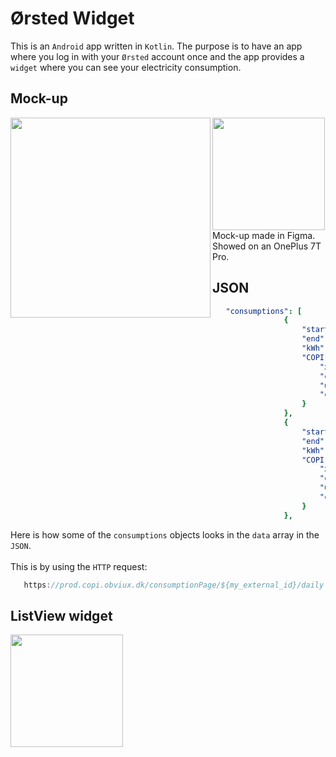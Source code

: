 # Ørsted Widget

This is an <code>Android</code> app written in <code>Kotlin</code>. The purpose is to have an app where you log in with your <code>Ørsted</code> account once and the app provides a <code>widget</code> where you can see your electricity consumption.

<h2>Mock-up</h2>
<img align="left" src="https://imgur.com/HhJpP31.png" width="320">
<img src="https://imgur.com/3hil0Aq.png" width="180">
Mock-up made in Figma. Showed on an OnePlus 7T Pro.

<h2>JSON</h2>

```yaml 
   "consumptions": [
                {
                    "start": "2019-11-23T23:00:00.000Z",
                    "end": "2019-11-24T23:00:00.000Z",
                    "kWh": 0.63,
                    "COPI": {
                        "xAxisLabel": "Søn",
                        "currentConsumptionPrefix": "Søndag den 24. november 2019 brugte du",
                        "unit": "kWh",
                        "currentConsumption": 0.63
                    }
                },
                {
                    "start": "2019-11-24T23:00:00.000Z",
                    "end": "2019-11-25T23:00:00.000Z",
                    "kWh": 2.26,
                    "COPI": {
                        "xAxisLabel": "Man",
                        "currentConsumptionPrefix": "Mandag den 25. november 2019 brugte du",
                        "unit": "kWh",
                        "currentConsumption": 2.26
                    }
                },
```
Here is how some of the <code>consumptions</code> objects looks in the <code>data</code> array in the <code>JSON</code>.</br></br>
This is by using the <code>HTTP</code> request:
```kotlin
   https://prod.copi.obviux.dk/consumptionPage/${my_external_id}/daily
```

## ListView widget
<img src="https://imgur.com/dhW6R0n.gif" width="180"/>
